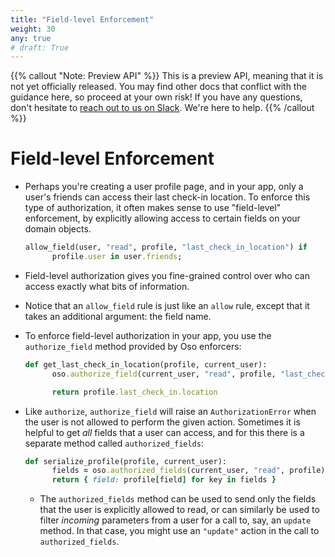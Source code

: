 ```yaml
---
title: "Field-level Enforcement"
weight: 30
any: true
# draft: True
---
```


{{% callout "Note: Preview API" %}}
  This is a preview API, meaning that it is not yet officially released. You may
  find other docs that conflict with the guidance here, so proceed at your own
  risk! If you have any questions, don't hesitate to [reach out to us on
  Slack](https://join-slack.osohq.com). We're here to help.
{{% /callout %}}

<div class="pb-10"></div>

# Field-level Enforcement

- Perhaps you're creating a user profile page, and in your app, only a user's friends can access their last check-in location. To enforce this type of authorization, it often makes sense to use "field-level" enforcement, by explicitly allowing access to certain fields on your domain objects.

  ```ruby
  allow_field(user, "read", profile, "last_check_in_location") if
  		profile.user in user.friends;
  ```

- Field-level authorization gives you fine-grained control over who can access exactly what bits of information.
- Notice that an `allow_field` rule is just like an `allow` rule, except that it takes an additional argument: the field name.
- To enforce field-level authorization in your app, you use the `authorize_field` method provided by Oso enforcers:

  ```ruby
  def get_last_check_in_location(profile, current_user):
  		oso.authorize_field(current_user, "read", profile, "last_check_in_location");

  		return profile.last_check_in.location
  ```

- Like `authorize`, `authorize_field` will raise an `AuthorizationError` when the user is not allowed to perform the given action. Sometimes it is helpful to get _all_ fields that a user can access, and for this there is a separate method called `authorized_fields`:

  ```ruby
  def serialize_profile(profile, current_user):
  		fields = oso.authorized_fields(current_user, "read", profile)
  		return { field: profile[field] for key in fields }
  ```

  - The `authorized_fields` method can be used to send only the fields that the user is explicitly allowed to read, or can similarly be used to filter _incoming_ parameters from a user for a call to, say, an `update` method. In that case, you might use an `"update"` action in the call to `authorized_fields`.
